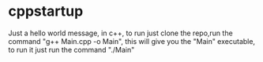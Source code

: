 # cppstartup
Just a hello world message, in c++, to run just clone the repo,run the command "g++ Main.cpp -o Main", this will give you the "Main" executable, to run it just run the command "./Main"
